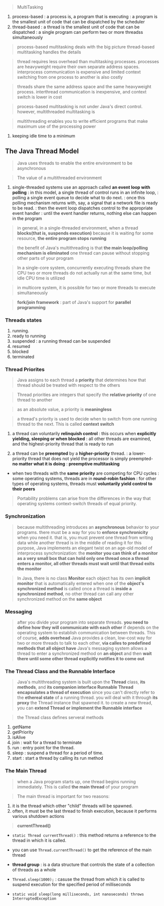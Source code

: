 > MultiTasking
1. process-based
   : a process is, a program that is executing
   : a program is the smallest unit of code that can be dispatched by the scheduler
2. thread-based
   : a thread is the smallest unit of code that can be dispatched
   : a single program can perform two or more threadss simultaneously

> process-based multitasking deals with the big picture
> thread-based multitasking handles the details

> thread requires less overhead than multitasking processes.
> processes are heavyweight require their own separate address spaces.
> interprocess communication is expensive and limited
> context switching from one process to another is also costly

> threads share the same address space and the same heavyweight process.
> interthread communication is inexpensive, and context switch is lower in cost

> process-based multitasking is not under Java's direct control.
> however, multithreaded multitasking is

> multithreading enables you to write efficient programs that make maximum use of the processing power
1. keeping idle time to a minimum

## The Java Thread Model

> Java uses threads to enable the entire environment to be asynchronous

> The value of a multithreaded environment
1. single-threaded systems use an approach called **an event loop with polling**
   : in this model, a single thread of control runs in an infinite loop,
   : polling a single event queue to decide what to do next.
   : once this polling mechanism returns with, say, a signal that a network file is ready to be read.
   : then the event loop dispatches control to the appropriate event handler
   : until the event handler returns, nothing else can happen in the program
   
> in general, in a single-threaded environment, when a thread **blocks(that is, suspends execution)**
> because it is waiting for some resource, **the entire program stops running**

> the benefit of Java's multithreading is that **the main loop/polling mechanism is eliminated**
> one thread can pause without stopping other parts of your program

> In a single-core system, concurrently executing threads share the CPU
> two or more threads do not actually run at the same time, but idle CPU time is utilized

> in multicore system, it is possible for two or more threads to execute simultaneously

> **fork/join framework**
: part of Java's support for **parallel programming**

### Threads states
1. running.
2. ready to running
3. suspended
   : a running thread can be suspended
4. resumed
5. blocked
6. terminated

### Thread Priorites

> Java assigns to each thread a **priority** that determines how that thread should be treated with respect to the others

> Thread priorities are integers that specify the **relative priority** of one thread to another

> as an absolute value, a priority is **meaningless**

> a thread's priority is used to decide when to switch from one running thread to the next.
> This is called **context switch**

1. a thread can voluntarily **relinquish control**
   : this occurs when **explicitly yielding, sleeping or when blocked**
   : all other threads are examined, and the highest-priority thread that is ready to run

2. a thread can be **preempted** by a **higher-priority** thread.
   : a lower-priority thread that does not yield the processor is simply preempted- **no matter what it is doing**
   : **preemptive multitasking**

- when two threads with the **same priority** are competing for CPU cycles
  : some operating systems, threads are in **round-robin fashion**
  : for other types of operating systems, threads must **voluntarily yield control to their peers**

> Portability problems can arise from the differences in the way that operating systems context-switch threads of equal priority.

### Synchronization

> because multithreading introduces an **asynchronous** behavior to your programs.
> there must be a way for you to **enforce synchronicity** when you need it.
> that is, you must prevent one thread from writing data while another thread is in the middle of reading it
> for this purpose, Java implements an elegant twist on an age-old model of interprocess synchronization: the **monitor**
> **you can think of a monitor as a very small box that can hold only one thread**
> **once a thread enters a monitor, all other threads must wait until that thread exits the monitor**

> In Java, there is no class **Monitor**
> each object has its own **implicit monitor** that is automatically entered when one of the **object's synchronized method** is called
> once a thread is **inside a synchronized method**, no other thread can call any other synchronized method on the **same object**

### Messaging

> after you divide your program into separate threads.
> **you need to define how they will communicate with each other**
> if depends on the operating system to establish communication between threads. This of course, **adds overhead**
> Java provides a clean, low-cost way for two or more threads to talk to each other,
> **via calles to predefined methods that all object have**
> Java's messaging system allows a thread to enter a synchronized method on **an object**
> and then **wait there until some other thread explicitly notifies it to come out**

### The Thread Class and the Runnable Interface

> Java's multithreading system is built upon the **Thread** class, **its methods**, and **its companion interface Runnable**
> **Thread encapsulates a thread of execution**
> since you can't directly refer to the **ethereal state** of a running thread. you will deal with it through **its proxy**
> the Thread instance that spawned it.
> to create a new thread, you can **extend Thread or implement the Runnable interface**

> the Thread class defines serveral methods
1. getName
2. getPriority
3. isAlive
4. join
   : wait for a thread to terminate
5. run
   : entry point for the thread.
6. sleep
   : suspend a thread for a period of time.
7. start
   : start a thread by calling its run method

### The Main Thread
> when a Java program starts up, one thread begins running immediately.
> This is called **the main thread** of your program

> The main thread is important for two reasons:
1. it is the thread which other "child" threads will be spawned.
2. often, it must be the last thread to finish execution, because it performs various shutdown actions

> **currentThread()**
- `static Thread currentThread()`
  : this method returns a reference to the thread in which it is called.
- you can use `Thread.currentThread()` to get the reference of the main thread

- **thread group**
: is a data structure that controls the state of a collection of threads as a whole

- `Thread.sleep(1000);`
: casuse the thread from which it is called to suspend execution for the specified period of milliseconds

- `static void sleep(long milliseconds, int nanoseconds) throws InterruptedException`
